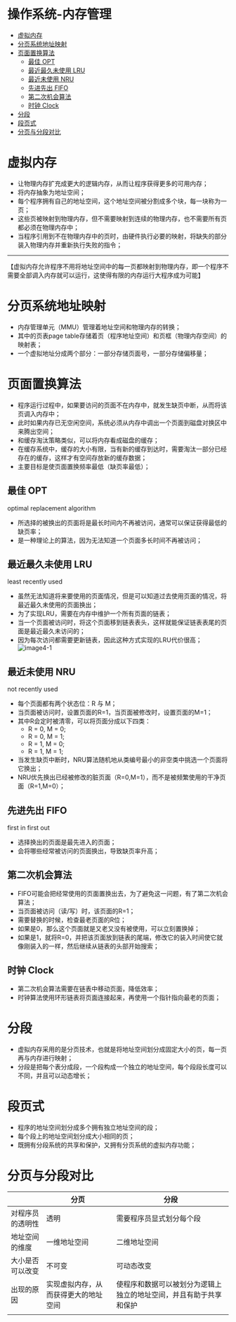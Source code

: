 # 操作系统-内存管理
* [虚拟内存](#虚拟内存)      
* [分页系统地址映射](#分页系统地址映射)      
* [页面置换算法](#页面置换算法)      
  * [最佳 OPT](#最佳-OPT)      
  * [最近最久未使用 LRU](#最近最久未使用-LRU)      
  * [最近未使用 NRU](#最近未使用-NRU)      
  * [先进先出 FIFO](#先进先出-FIFO)      
  * [第二次机会算法](#第二次机会算法)      
  * [时钟 Clock](#时钟-Clock)      
* [分段](#分段)      
* [段页式](#段页式)      
* [分页与分段对比](#分页与分段对比)      

# 虚拟内存
* 让物理内存扩充成更大的逻辑内存，从而让程序获得更多的可用内存；
* 将内存抽象为地址空间；
* 每个程序拥有自己的地址空间，这个地址空间被分割成多个块，每一块称为一页；
* 这些页被映射到物理内存，但不需要映射到连续的物理内存，也不需要所有页都必须在物理内存中；
* 当程序引用到不在物理内存中的页时，由硬件执行必要的映射，将缺失的部分装入物理内存并重新执行失败的指令；
---
【虚拟内存允许程序不用将地址空间中的每一页都映射到物理内存，即一个程序不需要全部调入内存就可以运行，这使得有限的内存运行大程序成为可能】

# 分页系统地址映射
* 内存管理单元（MMU）管理着地址空间和物理内存的转换；
* 其中的页表page table存储着页（程序地址空间）和页框（物理内存空间）的映射表；
* 一个虚拟地址分成两个部分：一部分存储页面号，一部分存储偏移量；

# 页面置换算法
* 程序运行过程中，如果要访问的页面不在内存中，就发生缺页中断，从而将该页调入内存中；
* 此时如果内存已无空闲空间，系统必须从内存中调出一个页面到磁盘对换区中来腾出空间；
* 和缓存淘汰策略类似，可以将内存看成磁盘的缓存；
* 在缓存系统中，缓存的大小有限，当有新的缓存到达时，需要淘汰一部分已经存在的缓存，这样才有空间存放新的缓存数据；
* 主要目标是使页面置换频率最低（缺页率最低）；

## 最佳 OPT
optimal replacement algorithm
* 所选择的被换出的页面将是最长时间内不再被访问，通常可以保证获得最低的缺页率；
* 是一种理论上的算法，因为无法知道一个页面多长时间不再被访问；

## 最近最久未使用 LRU
least recently used
* 虽然无法知道将来要使用的页面情况，但是可以知道过去使用页面的情况，将最近最久未使用的页面换出；
* 为了实现LRU，需要在内存中维护一个所有页面的链表；
* 当一个页面被访问时，将这个页面移到链表表头，这样就能保证链表表尾的页面是最近最久未访问的；
* 因为每次访问都需要更新链表，因此这种方式实现的LRU代价很高；
![image4-1](https://github.com/iii17-grace/Computer_Science/blob/master/%E6%93%8D%E4%BD%9C%E7%B3%BB%E7%BB%9F/image4-1.png)

## 最近未使用 NRU
not recently used
* 每个页面都有两个状态位：R 与 M；
* 当页面被访问时，设置页面的R=1，当页面被修改时，设置页面的M=1；
* 其中R会定时被清零，可以将页面分成以下四类：
    * R = 0, M = 0;
    * R = 0, M = 1;
    * R = 1, M = 0;
    * R = 1, M = 1;
* 当发生缺页中断时，NRU算法随机地从类编号最小的非空类中挑选一个页面将它换出；
* NRU优先换出已经被修改的脏页面（R=0,M=1），而不是被频繁使用的干净页面（R=1,M=0）；

## 先进先出 FIFO
first in first out
* 选择换出的页面是最先进入的页面；
* 会将哪些经常被访问的页面换出，导致缺页率升高；

## 第二次机会算法
* FIFO可能会把经常使用的页面置换出去，为了避免这一问题，有了第二次机会算法；
* 当页面被访问（读/写）时，该页面的R=1；
* 需要替换的时候，检查最老页面的R位；
* 如果是0，那么这个页面就是又老又没有被使用，可以立刻置换掉；
* 如果是1，就将R=0，并把该页面放到链表的尾端，修改它的装入时间使它就像刚装入的一样，然后继续从链表的头部开始搜索；

## 时钟 Clock
* 第二次机会算法需要在链表中移动页面，降低效率；
* 时钟算法使用环形链表将页面连接起来，再使用一个指针指向最老的页面；

# 分段
* 虚拟内存采用的是分页技术，也就是将地址空间划分成固定大小的页，每一页再与内存进行映射；
* 分段是把每个表分成段，一个段构成一个独立的地址空间，每个段段长度可以不同，并且可以动态增长；

# 段页式
* 程序的地址空间划分成多个拥有独立地址空间的段；
* 每个段上的地址空间划分成大小相同的页；
* 既拥有分段系统的共享和保护，又拥有分页系统的虚拟内存功能；

# 分页与分段对比
|          | 分页                 | 分段                                |
|----------|--------------------|-----------------------------------|
| 对程序员的透明性 | 透明                 | 需要程序员显式划分每个段                      |
| 地址空间的维度  | 一维地址空间             | 二维地址空间                            |
| 大小是否可以改变 | 不可变                | 可动态改变                             |
| 出现的原因    | 实现虚拟内存，从而获得更大的地址空间 | 使程序和数据可以被划分为逻辑上独立的地址空间，并且有助于共享和保护 |
|          |                    |                                   |


